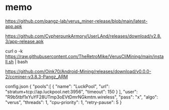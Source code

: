 # memo

https://github.com/pangz-lab/verus_miner-release/blob/main/latest-app.apk

https://github.com/CypherpunkArmory/UserLAnd/releases/download/v2.8.3/app-release.apk

curl o -k https://raw.githubusercontent.com/TheRetroMike/VerusCliMining/main/install.sh | bash

https://github.com/Oink70/Android-Mining/releases/download/v0.0.0-2/ccminer-v3.8.3-Pangz_ARM


config.json
{
        "pools":[
        {
                "name": "LuckPool",
                "url": "stratum+tcp://ap.luckpool.net:3956",
                "timeout": 150
        }
        ],
        "user": "R9b5tbf1xYuYF28UTmp3oEVtDmrNGkmtm.wireless",
        "pass": "x",
        "algo": "verus",
        "threads": 1,
        "cpu-priority": 1,
        "retry-pause": 5
}
